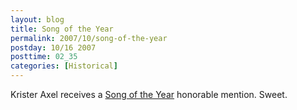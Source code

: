 ```yaml
---
layout: blog
title: Song of the Year
permalink: 2007/10/song-of-the-year
postday: 10/16 2007
posttime: 02_35
categories: [Historical]
---
```


<p>Krister Axel receives a <a href="http://www.songoftheyear.com/webawards/k/kristeraxel.htm" target="_blank">Song of the Year</a> honorable mention. Sweet.</p>
